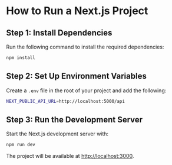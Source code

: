 # How to Run a Next.js Project


## Step 1: Install Dependencies

Run the following command to install the required dependencies:

```sh
npm install
```

## Step 2: Set Up Environment Variables

Create a `.env` file in the root of your project and add the following:

```sh
NEXT_PUBLIC_API_URL=http://localhost:5000/api
```

## Step 3: Run the Development Server

Start the Next.js development server with:

```sh
npm run dev
```

The project will be available at [http://localhost:3000](http://localhost:3000).

